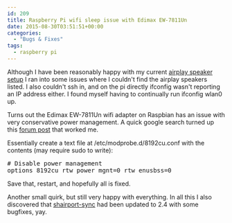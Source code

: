 ```yaml
---
id: 209
title: Raspberry Pi wifi sleep issue with Edimax EW-7811Un
date: 2015-08-30T03:51:51+00:00
categories:
  - "Bugs & Fixes"
tags:
  - raspberry pi
---
```


Although I have been reasonably happy with my current [airplay speaker setup](http://sticksnglue.com/finally-airplay-speakers/) I ran into some issues where I couldn't find the airplay speakers listed. I also couldn't <span class="lang:sh decode:true crayon-inline">ssh</span> in, and on the pi directly <span class="lang:sh decode:true crayon-inline">ifconfig</span> wasn't reporting an IP address either. I found myself having to continually run <span class="lang:sh decode:true crayon-inline">ifconfig wlan0 up</span>.

Turns out the Edimax EW-7811Un wifi adapter on Raspbian has an issue with very conservative power management. A quick google search turned up this [forum post](https://www.raspberrypi.org/forums/viewtopic.php?t=61665) that worked me.

Essentially create a text file at <span class="lang:default decode:true crayon-inline">/etc/modprobe.d/8192cu.conf</span> with the contents (may require sudo to write):

<pre class="lang:default decode:true "># Disable power management
options 8192cu rtw_power_mgnt=0 rtw_enusbss=0</pre>

Save that, restart, and hopefully all is fixed.

Another small quirk, but still very happy with everything. In all this I also discovered that [shairport-sync](https://github.com/mikebrady/shairport-sync) had been updated to 2.4 with some bugfixes, yay.
